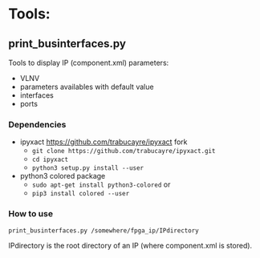 # Tools:

## print_businterfaces.py
Tools to display IP (component.xml) parameters:
- VLNV
- parameters availables with default value
- interfaces
- ports

### Dependencies
- ipyxact https://github.com/trabucayre/ipyxact fork
  - `git clone https://github.com/trabucayre/ipyxact.git`
  - `cd ipyxact`
  - `python3 setup.py install --user`
- python3 colored package
  - `sudo apt-get install python3-colored` or
  - `pip3 install colored --user`

### How to use
```bash
print_businterfaces.py /somewhere/fpga_ip/IPdirectory
```
IPdirectory is the root directory of an IP (where component.xml is stored).
